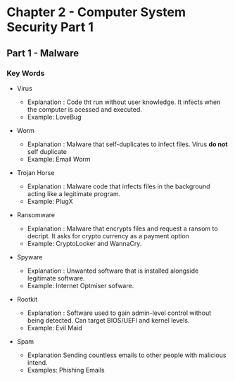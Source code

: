 # Chapter 2  - Computer System Security Part 1

## Part 1 - Malware

### Key Words

- Virus
  - Explanation :  Code tht run without user knowledge. It infects when the computer is acessed and executed.
  - Example: LoveBug
  
- Worm
  - Explanation : Malware that self-duplicates to infect files. Virus **do not** self duplicate
  - Example: Email Worm

- Trojan Horse
  - Explanation : Malware code that infects files in the background acting like a legitimate program.
  - Example: PlugX
  
- Ransomware
  - Explanation : Malware that encrypts files and request a ransom to decript. It asks for crypto currency as a payment option
  - Example: CryptoLocker and WannaCry.
  
- Spyware
  - Explanation : Unwanted software that is installed alongside legitimate software.
  - Example: Internet Optmiser sofware.
  
- Rootkit
  - Explanation : Software used to gain admin-level control without being detected. Can target BIOS/UEFI and kernel levels.
  - Example: Evil Maid

- Spam
  - Explanation Sending countless emails to other people with malicious intend.
  - Examples: Phishing Emails
